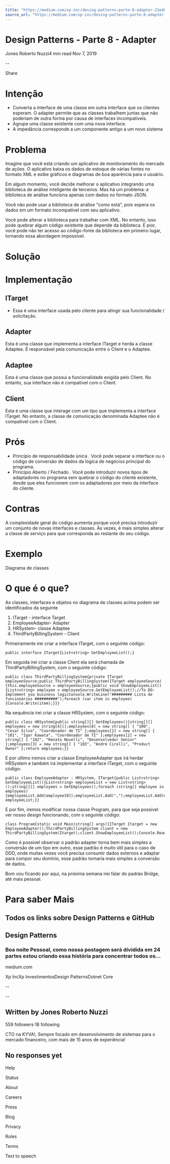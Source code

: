 ```yaml
---
title: "https://medium.com/xp-inc/desing-patterns-parte-8-adapter-21ed67ceb9ed"
source_url: "https://medium.com/xp-inc/desing-patterns-parte-8-adapter-21ed67ceb9ed"
---
```

# Design Patterns - Parte 8 - Adapter

Jones Roberto Nuzzi4 min read·Nov 7, 2019

--

Share

<!-- image -->

# Intenção

- Converta a interface de uma classe em outra interface que os clientes esperam. O adapter permite que as classes trabalhem juntas que não poderiam de outra forma por causa de interfaces incompatíveis.
- Agrupe uma classe existente com uma nova interface.
- A impedância corresponde a um componente antigo a um novo sistema

# Problema

Imagine que você está criando um aplicativo de monitoramento do mercado de ações. O aplicativo baixa os dados de estoque de várias fontes no formato XML e exibe gráficos e diagramas de boa aparência para o usuário.

Em algum momento, você decide melhorar o aplicativo integrando uma biblioteca de análise inteligente de terceiros. Mas há um problema: a biblioteca de análise funciona apenas com dados no formato JSON.

<!-- image -->

Você não pode usar a biblioteca de análise "como está", pois espera os dados em um formato incompatível com seu aplicativo.

Você pode alterar a biblioteca para trabalhar com XML. No entanto, isso pode quebrar algum código existente que depende da biblioteca. E pior, você pode não ter acesso ao código-fonte da biblioteca em primeiro lugar, tornando essa abordagem impossível.

# Solução

# Implementação

<!-- image -->

## ITarget

- Essa é uma interface usada pelo cliente para atingir sua funcionalidade / solicitação.

## Adapter

Esta é uma classe que implementa a interface ITarget e herda a classe Adaptee. É responsável pela comunicação entre o Client e o Adaptee.

## Adaptee

Esta é uma classe que possui a funcionalidade exigida pelo Client. No entanto, sua interface não é compatível com o Client.

## Client

Esta é uma classe que interage com um tipo que implementa a interface ITarget. No entanto, a classe de comunicação denominada Adaptee não é compatível com o Client.

# Prós

- Princípio de responsabilidade única . Você pode separar a interface ou o código de conversão de dados da lógica de negócios principal do programa.
- Princípio Aberto / Fechado . Você pode introduzir novos tipos de adaptadores no programa sem quebrar o código do cliente existente, desde que eles funcionem com os adaptadores por meio da interface do cliente.

# Contras

A complexidade geral do código aumenta porque você precisa introduzir um conjunto de novas interfaces e classes. Às vezes, é mais simples alterar a classe de serviço para que corresponda ao restante do seu código.

# Exemplo

Diagrama de classes

<!-- image -->

# O que é o que?

As classes, interfaces e objetos no diagrama de classes acima podem ser identificados da seguinte

1. ITarget - interface Target
2. EmployeeAdapter- Adapter
3. HRSystem- classe Adaptee
4. ThirdPartyBillingSystem - Client

Primeiramente irei criar a interface ITarget, com o seguinte código:

```
public interface ITarget{List<string> GetEmployeeList();}
```

Em seguida irei criar a classe Client ela será chamada de ThirdPartyBillingSystem, com o seguinte código:

```
public class ThirdPartyBillingSystem{private ITarget employeeSource;public ThirdPartyBillingSystem(ITarget employeeSource){this.employeeSource = employeeSource;}public void ShowEmployeeList(){List<string> employee = employeeSource.GetEmployeeList();//To DO: Implement you business logicConsole.WriteLine("######### Lista de  funcionários ##########");foreach (var item in employee){Console.Write(item);}}}
```

Na sequência irei criar a classe HRSystem, com o seguinte código:

```
public class HRSystem{public string[][] GetEmployees(){string[][] employees = new string[4][];employees[0] = new string[] { "100", "Cesar Silva", "Coordenador de TI" };employees[1] = new string[] { "101", "Igor Kawata", "Coordenador de TI" };employees[2] = new string[] { "102", "Renato Novelli", "Desenvolvedor Senior" };employees[3] = new string[] { "103", "André Cirelli", "Product Owner" };return employees;}}
```

E por ultimo iremos criar a classe EmployeeAdapter que irá herdar HRSystem e também irá implementar a interface ITarget, com o seguinte código:

```
public class EmployeeAdapter : HRSystem, ITarget{public List<string> GetEmployeeList(){List<string> employeeList = new List<string>();string[][] employees = GetEmployees();foreach (string[] employee in employees){employeeList.Add(employee[0]);employeeList.Add(",");employeeList.Add(employee[1]);employeeList.Add(",");employeeList.Add(employee[2]);employeeList.Add("\n");}return employeeList;}}
```

E por fim, iremos modificar nossa classe Program, para que seja possivel ver nosso design funcionando, com o seguinte código:

```
class Program{static void Main(string[] args){ITarget Itarget = new EmployeeAdapter();ThirdPartyBillingSystem client = new ThirdPartyBillingSystem(Itarget);client.ShowEmployeeList();Console.ReadKey();}}
```

Como é possível observar o padrão adapter torna bem mais simples a conversão de um tipo em outro, esse padrão é muito útil para o caso de DDD, onde muitas vezes você precisa consumir dados externos e adaptar para compor seu domínio, esse padrão tornaria mais simples a conversão de dados.

Bom vou ficando por aqui, na próxima semana irei falar do padrão Bridge, até mais pessoal.

# Para saber Mais

## Todos os links sobre Design Patterns e GitHub

## Design Patterns

### Boa noite Pessoal, como nossa postagem será dividida em 24 partes estou criando essa história para concentrar todos os...

medium.com

Xp IncXp InvestimentosDesign PatternsDotnet Core

--

--

## Written by Jones Roberto Nuzzi

559 followers·18 following

CTO na KYVA!, Sempre focado em desenvolvimento de sistemas para o mercado financeiro, com mais de 15 anos de experiência!

## No responses yet

Help

Status

About

Careers

Press

Blog

Privacy

Rules

Terms

Text to speech